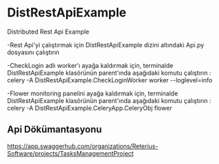 # DistRestApiExample
Distributed Rest Api Example

-Rest Api'yi çalıştırmak için DistRestApiExample dizini altındaki Api.py dosyasını çalıştırın

-CheckLogin adlı worker'ı ayağa kaldırmak için, terminalde DistRestApiExample klasörünün parent'ında aşağıdaki komutu çalıştırın  :
celery -A DistRestApiExample.CheckLoginWorker worker --loglevel=info


-Flower monitoring panelini ayağa kaldırmak için, terminalde DistRestApiExample klasörünün parent'ında aşağıdaki komutu çalıştırın  :
celery -A DistRestApiExample.CeleryApp.CeleryObj flower

## Api Dökümantasyonu

https://app.swaggerhub.com/organizations/Reterius-Software/projects/TasksManagementProject
